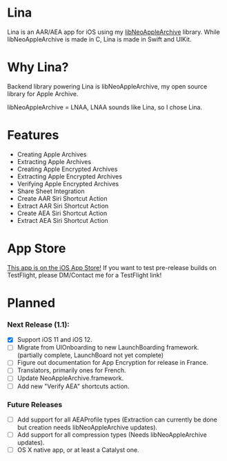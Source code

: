 # Lina
Lina is an AAR/AEA app for iOS using my [libNeoAppleArchive](https://github.com/0xilis/libNeoAppleArchive) library. While libNeoAppleArchive is made in C, Lina is made in Swift and UIKit.

# Why Lina?

Backend library powering Lina is libNeoAppleArchive, my open source library for Apple Archive.

libNeoAppleArchive = LNAA, LNAA sounds like Lina, so I chose Lina.

# Features

- Creating Apple Archives
- Extracting Apple Archives
- Creating Apple Encrypted Archives
- Extracting Apple Encrypted Archives
- Verifying Apple Encrypted Archives
- Share Sheet Integration
- Create AAR Siri Shortcut Action
- Extract AAR Siri Shortcut Action
- Create AEA Siri Shortcut Action
- Extract AEA Siri Shortcut Action

# App Store

[This app is on the iOS App Store!](https://apps.apple.com/us/app/lina-aar-aea-app/id6746178492) If you want to test pre-release builds on TestFlight, please DM/Contact me for a TestFlight link!

# Planned

### Next Release (1.1):

- [x] Support iOS 11 and iOS 12.
- [ ] Migrate from UIOnboarding to new LaunchBoarding framework. (partially complete, LaunchBoard not yet complete)
- [ ] Figure out documentation for App Encryption for release in France.
- [ ] Translators, primarily ones for French.
- [ ] Update NeoAppleArchive.framework.
- [ ] Add new "Verify AEA" shortcuts action.

### Future Releases

- [ ] Add support for all AEAProfile types (Extraction can currently be done but creation needs libNeoAppleArchive updates).
- [ ] Add support for all compression types (Needs libNeoAppleArchive updates).
- [ ] OS X native app, or at least a Catalyst one.
